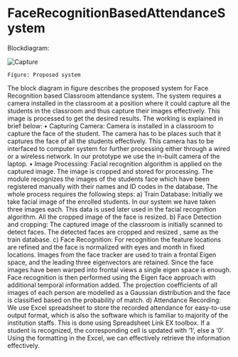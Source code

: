 # FaceRecognitionBasedAttendanceSystem


  Blockdiagram:
  



  
![Capture](https://user-images.githubusercontent.com/55623365/120057860-37c74180-c064-11eb-9946-333f9126652f.JPG)

  
  
  
  
  
  
	Figure: Proposed system  
The block diagram in figure describes the proposed system for Face Recognition based Classroom attendance system. The system requires a camera installed in the classroom at a position where it could capture all the students in the classroom and thus capture their images effectively. This image is processed to get the desired results. The working is explained in brief below:
• Capturing Camera: Camera is installed in a classroom to capture the face of the student. The camera has to be places such that it captures the face of all the 
students effectively. This camera has to be interfaced to computer system for further processing either through a wired or a wireless network. In our prototype we use the in-built camera of the laptop.
 • Image Processing: Facial recognition algorithm is applied on the captured image. The image is cropped and stored for processing. The module recognizes the images of the students face which have been registered manually with their names and ID codes in the database. The whole process requires the following steps:
 a) Train Database: Initially we take facial image of the enrolled students. In our system we have taken three images each. This data is used later used in the facial recognition algorithm. All the cropped image of the face is resized. 
b) Face Detection and cropping: The captured image of the classroom is initially scanned to detect faces. The detected faces are cropped and resized , same as the train database.
 c) Face Recognition: For recognition the feature locations are refined and the face is normalized with eyes and month in fixed locations. Images from the face tracker are used to train a frontal Eigen space, and the leading three eigenvectors are retained. Since the face images have been warped into frontal views a single eigen space is enough. Face recognition 
is then performed using the Eigen face approach with additional temporal information added. The projection coefficients of all images of each person are modelled as a Gaussian distribution and the face is classified based on the probability of match.
 d) Attendance Recording: We use Excel spreadsheet to store the recorded attendance for easy-to-use output format, which is also the software which is familiar to majority of the institution staffs. This is done using Spreadsheet Link EX toolbox. If a student is recognized, the corresponding cell is updated with ‘1’, else a ‘0’. Using the formatting in the Excel, we can effectively retrieve the information effectively.

